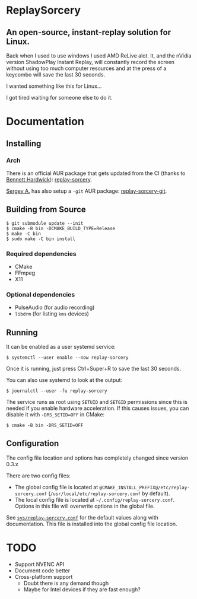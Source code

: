 # ReplaySorcery
## An open-source, instant-replay solution for Linux.
Back when I used to use windows I used AMD ReLive alot. It, and the nVidia version ShadowPlay Instant Replay, will constantly record the screen without using too much computer resources and at the press of a keycombo will save the last 30 seconds.

I wanted something like this for Linux...

I got tired waiting for someone else to do it.

# Documentation
## Installing
### Arch
There is an official AUR package that gets updated from the CI (thanks to [Bennett Hardwick](https://github.com/bennetthardwick)): [replay-sorcery](https://aur.archlinux.org/packages/replay-sorcery).

[Sergey A.](https://github.com/murlakatamenka) has also setup a `-git` AUR package: [replay-sorcery-git](https://aur.archlinux.org/packages/replay-sorcery-git).

## Building from Source
```
$ git submodule update --init
$ cmake -B bin -DCMAKE_BUILD_TYPE=Release
$ make -C bin
$ sudo make -C bin install
```

### Required dependencies
- CMake
- FFmpeg
- X11

### Optional dependencies
- PulseAudio (for audio recording)
- `libdrm` (for listing `kms` devices)

## Running
It can be enabled as a user systemd service:
```
$ systemctl --user enable --now replay-sorcery
```

Once it is running, just press Ctrl+Super+R to save the last 30 seconds.

You can also use systemd to look at the output:
```
$ journalctl --user -fu replay-sorcery
```

The service runs as root using `SETUID` and `SETGID` permissions since this is needed if you enable hardware acceleration. If this causes issues, you can disable it with `-DRS_SETID=OFF` in CMake:
```
$ cmake -B bin -DRS_SETID=OFF
```

## Configuration
The config file location and options has completely changed since version 0.3.x

There are two config files:
- The global config file is located at `@CMAKE_INSTALL_PREFIX@/etc/replay-sorcery.conf` (`/usr/local/etc/replay-sorcery.conf` by default).
- The local config file is located at `~/.config/replay-sorcery.conf`. Options in this file will overwrite options in the global file.

See [`sys/replay-sorcery.conf`](sys/replay-sorcery.conf) for the default values along with documentation. This file is installed into the global config file location.

# TODO
- Support NVENC API
- Document code better
- Cross-platform support
  - Doubt there is any demand though
  - Maybe for Intel devices if they are fast enough?
